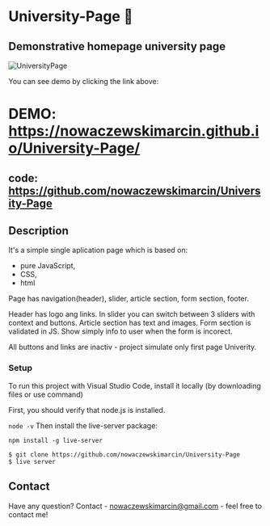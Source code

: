 # University-Page :european_castle:

## Demonstrative homepage university page

![UniversityPage](https://i.imgur.com/SqPOFNL.jpeg)

You can see demo by clicking the link above:

# DEMO: https://nowaczewskimarcin.github.io/University-Page/

## code: https://github.com/nowaczewskimarcin/University-Page

## Description 
It's a simple single aplication page which is based on:
* pure JavaScript,
* CSS,
* html

Page has navigation(header), slider, article section, form section, footer.

Header has logo ang links. In slider you can switch between 3 sliders with context and buttons. Article section has text and images. Form section is validated in JS. Show simply info to user when the form is incorect. 

All buttons and links are inactiv - project simulate only first page Univerity. 

### Setup
To run this project with Visual Studio Code, install it locally (by downloading files or use command)

First, you should verify that node.js is installed.

```node -v```
Then install the live-server package:

```npm install -g live-server```
```
$ git clone https://github.com/nowaczewskimarcin/University-Page
$ live server
```


## Contact
Have any question? Contact -  nowaczewskimarcin@gmail.com - feel free to contact me!
